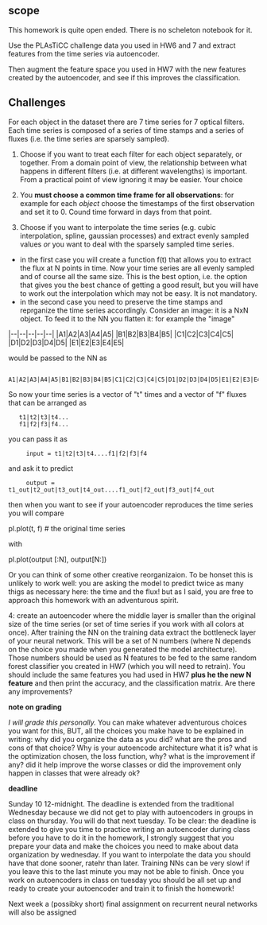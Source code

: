 ## scope
This homework is quite open ended. There is no scheleton notebook for it. 

Use the PLAsTiCC challenge data you used in HW6 and 7 and extract features from the time series via autoencoder. 

Then augment the feature space you used in HW7 with the new features created by the autoencoder, and see if this improves the classification. 

## Challenges

For each object in the dataset there are 7 time series for 7 optical filters. Each time series is composed of a series of time stamps and a series of fluxes (i.e. the time series are sparsely sampled).

1. Choose if you want to treat each filter for each object separately, or together. From a domain point of view, the relationship between what happens in different filters (i.e. at different wavelengths) is important. From a practical point of view ignoring it may be easier. Your choice

2. You **must choose a common time frame for all observations**: for example for each *object* choose the timestamps of the first observation and set it to 0. Cound time forward in days from that point. 

3. Choose if you want to interpolate the time series (e.g. cubic interpolation, spline, gaussian processes) and extract evenly sampled values *or* you want to deal with the sparsely sampled time series. 
 - in the first case you will create a function f(t) that allows you to extract the flux at N points in time. Now your time series are all evenly sampled and of course all the same size. This is the best option, i.e. the option that gives you the best chance of getting a good result, but you will have to work out the interpolation which may not be easy. It is not mandatory.
 - in the second case you need to preserve the time stamps and reprganize the time series accordingly. 
 Consider an image: it is a NxN object. To feed it to the NN you flatten it: for example the "image" 
 
|--|--|--|--|--|
|A1|A2|A3|A4|A5|
|B1|B2|B3|B4|B5|
|C1|C2|C3|C4|C5|
|D1|D2|D3|D4|D5|
|E1|E2|E3|E4|E5|

would be passed to the NN as 

       A1|A2|A3|A4|A5|B1|B2|B3|B4|B5|C1|C2|C3|C4|C5|D1|D2|D3|D4|D5|E1|E2|E3|E4|E5
       
So now your time series is a vector of "t" times and a vector of "f" fluxes that can  be arranged as 
       
        
       t1|t2|t3|t4...
       f1|f2|f3|f4...


you can pass it as 

         input = t1|t2|t3|t4....f1|f2|f3|f4
         
and ask it to predict 

         output = t1_out|t2_out|t3_out|t4_out....f1_out|f2_out|f3_out|f4_out
         
         
then when you want to see if your autoencoder reproduces the time series you will compare

pl.plot(t, f) # the original time series

with 

pl.plot(output [:N], output[N:])

Or you can think of some other creative reorganizaion. To be honset this is unlikely to work well: you are asking the model to predict twice as many thigs as necessary here: the time and the flux! but as I said, you are free to approach this homework with an adventurous spirit. 

4: create an autoencoder where the middle layer is smaller than the original size of the time series (or set of time series if you work with all colors at once). After training the NN on the training data extract the bottleneck layer of your neural network. This will be a set of N numbers (where N depends on the choice you made when you generated the model architecture). Those numbers should be used as N features to be fed to the same random forest classifier you created in HW7 (which you will need to retrain).  You should include the same features you had used in HW7 **plus he  the new N feature** and then print the accuracy, and the classification matrix. Are there any improvements?


**note on grading** 

*I will grade this personally.* You can make whatever adventurous choices you want for this, BUT, all the choices you make have to be explained in writing: why did you organize the data as you did? what are the pros and cons of that choice? Why is your autoencode architecture what it is? what is the optimization chosen, the loss function, why? what is the improvement if any? did it help improve the worse classes or did the improvement only happen in classes that were already ok?


**deadline** 

Sunday 10 12-midnight. The deadline is extended from the traditional Wednesday because we did not get to play with autoencoders in groups in class on thursday. You will do that next tuesday. To be clear: the deadline is extended to give you time to practice writing an autoencoder during class before you have to do it in the homework, I strongly suggest that you prepare your data and make the choices you need to make about data organization by wednesday. If you want to interpolate the data you should have that done sooner, ratehr than later. Training NNs can be very slow! if you leave this to the last minute you may not be able to finish. Once you work on autoencoders in class on tuesday you should be all set up and ready to create your autoencoder and train it to finish the homework!

Next week a (possibky short) final assignment on recurrent neural networks will also be assigned






